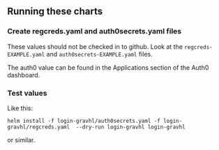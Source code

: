 ## Running these charts

### Create regcreds.yaml and auth0secrets.yaml files

These values should not be checked in to github. Look at the `regcreds-EXAMPLE.yaml` and `auth0secrets-EXAMPLE.yaml` files.

The auth0 value can be found in the Applications section of the Auth0 dashboard.

### Test values

Like this: 
```
helm install -f login-gravhl/auth0secrets.yaml -f login-gravhl/regcreds.yaml  --dry-run login-gravhl login-gravhl
```

or similar.